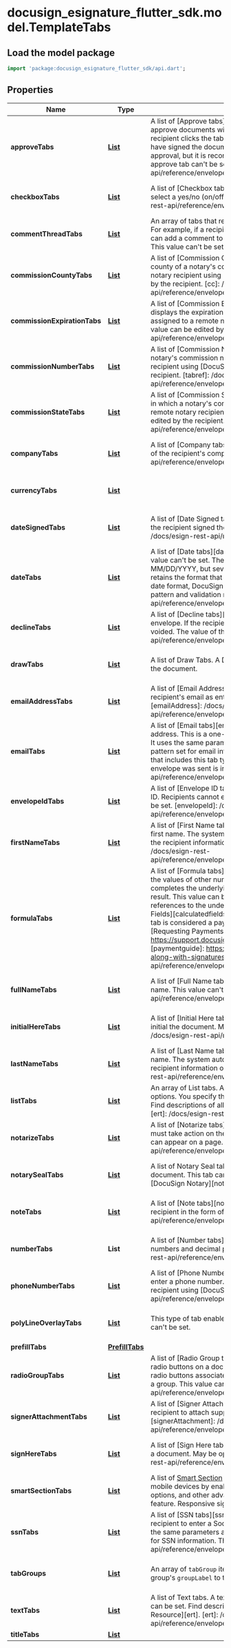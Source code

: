 # docusign_esignature_flutter_sdk.model.TemplateTabs

## Load the model package
```dart
import 'package:docusign_esignature_flutter_sdk/api.dart';
```

## Properties
Name | Type | Description | Notes
------------ | ------------- | ------------- | -------------
**approveTabs** | [**List<Approve>**](Approve.md) | A list of [Approve tabs][approve].  An Approve tab enables the recipient to approve documents without placing a signature or initials on the document. If the recipient clicks the tab during the signing process, the recipient is considered to have signed the document. No information is shown on the document of the approval, but it is recorded as a signature in the envelope history. The value of an approve tab can't be set.  [approve]:        /docs/esign-rest-api/reference/envelopes/enveloperecipienttabs/  | [optional] [default to const []]
**checkboxTabs** | [**List<Checkbox>**](Checkbox.md) | A list of [Checkbox tabs][checkbox].   A Checkbox tab enables the recipient to select a yes/no (on/off) option. This value can be set.   [checkbox]:  /docs/esign-rest-api/reference/envelopes/enveloperecipienttabs/  | [optional] [default to const []]
**commentThreadTabs** | [**List<CommentThread>**](CommentThread.md) | An array of tabs that represents a collection of comments in a comment thread. For example, if a recipient has questions about the content of a document, they can add a comment to the document and control who else can see the comment. This value can't be set. | [optional] [default to const []]
**commissionCountyTabs** | [**List<CommissionCounty>**](CommissionCounty.md) | A list of [Commission County tabs][cc].   A Commission County tab displays the county of a notary's commission. This tab can only be assigned to a remote notary recipient using [DocuSign Notary][notary]. The tab's value can be edited by the recipient.   [cc]:  /docs/esign-rest-api/reference/envelopes/enveloperecipienttabs/ [notary]: /docs/notary-api/ | [optional] [default to const []]
**commissionExpirationTabs** | [**List<CommissionExpiration>**](CommissionExpiration.md) | A list of [Commission Expiration tabs][tabref].   A Commission Expiration tab displays the expiration date of a notary's commission. This tab can only be assigned to a remote notary recipient using [DocuSign Notary][notary]. The tab's value can be edited by the recipient.   [tabref]:  /docs/esign-rest-api/reference/envelopes/enveloperecipienttabs/ [notary]: /docs/notary-api/ | [optional] [default to const []]
**commissionNumberTabs** | [**List<CommissionNumber>**](CommissionNumber.md) | A list of [Commission Number tabs][tabref].   A Commission Number tab displays a notary's commission number. This tab can only be assigned to a remote notary recipient using [DocuSign Notary][notary]. The tab's value can be edited by the recipient.   [tabref]:  /docs/esign-rest-api/reference/envelopes/enveloperecipienttabs/ [notary]: /docs/notary-api/ | [optional] [default to const []]
**commissionStateTabs** | [**List<CommissionState>**](CommissionState.md) | A list of [Commission State tabs][cc].   A Commission County tab displays the state in which a notary's commission was granted. This tab can only be assigned to a remote notary recipient using [DocuSign Notary][notary]. The tab's value can be edited by the recipient.   [cc]:  /docs/esign-rest-api/reference/envelopes/enveloperecipienttabs/ [notary]: /docs/notary-api/ | [optional] [default to const []]
**companyTabs** | [**List<Company>**](Company.md) | A list of [Company tabs][company].  A Company tab displays a field for the name of the recipient's company. This value can't be set.  [company]: /docs/esign-rest-api/reference/envelopes/enveloperecipienttabs/create/#parameters_company  | [optional] [default to const []]
**currencyTabs** | [**List<Currency>**](Currency.md) |  | [optional] [default to const []]
**dateSignedTabs** | [**List<DateSigned>**](DateSigned.md) | A list of [Date Signed tabs][dateSigned].   A Date Signed tab displays the date that the recipient signed the document. This value can't be set.  [dateSigned]: /docs/esign-rest-api/reference/envelopes/enveloperecipienttabs/  | [optional] [default to const []]
**dateTabs** | [**List<ModelDate>**](DateTime.md) | A list of [Date tabs][date].  A Date tab enables the recipient to enter a date. This value can't be set. The tooltip for this tab recommends the date format MM/DD/YYYY, but several other date formats are also accepted. The system retains the format that the recipient enters.  **Note:** If you need to enforce a specific date format, DocuSign recommends that you use a Text tab with a validation pattern and validation message.   [date]: /docs/esign-rest-api/reference/envelopes/enveloperecipienttabs/  | [optional] [default to const []]
**declineTabs** | [**List<Decline>**](Decline.md) | A list of [Decline tabs][decline].  A Decline tab enables the recipient to decline the envelope. If the recipient clicks the tab during the signing process, the envelope is voided. The value of this tab can't be set.   [decline]: /docs/esign-rest-api/reference/envelopes/enveloperecipienttabs/  | [optional] [default to const []]
**drawTabs** | [**List<Draw>**](Draw.md) | A list of Draw Tabs.  A Draw Tab allows the recipient to add a free-form drawing to the document. | [optional] [default to const []]
**emailAddressTabs** | [**List<EmailAddress>**](EmailAddress.md) | A list of [Email Address tabs][emailAddress].  An Email Address tab displays the recipient's email as entered in the recipient information. This value can't be set.   [emailAddress]: /docs/esign-rest-api/reference/envelopes/enveloperecipienttabs/  | [optional] [default to const []]
**emailTabs** | [**List<Email>**](Email.md) | A list of [Email tabs][email].  An Email tab enables the recipient to enter an email address. This is a one-line field that checks that a valid email address is entered. It uses the same parameters as a Text tab, with the validation message and pattern set for email information. This value can be set.  When getting information that includes this tab type, the original value of the tab when the associated envelope was sent is included in the response.  [email]: /docs/esign-rest-api/reference/envelopes/enveloperecipienttabs/  | [optional] [default to const []]
**envelopeIdTabs** | [**List<EnvelopeId>**](EnvelopeId.md) | A list of [Envelope ID tabs][envelopeId].  An Envelope ID tab  displays the envelope ID. Recipients cannot enter or change the information in this tab. This value can't be set.   [envelopeId]: /docs/esign-rest-api/reference/envelopes/enveloperecipienttabs/create/#response201_envelopeid  | [optional] [default to const []]
**firstNameTabs** | [**List<FirstName>**](FirstName.md) | A list of [First Name tabs][firstName].  A First Name tab displays the recipient's first name. The system automatically populates this field by splitting the name in the recipient information on spaces. This value can't be set.   [firstName]: /docs/esign-rest-api/reference/envelopes/enveloperecipienttabs/create/#parameters_firstname  | [optional] [default to const []]
**formulaTabs** | [**List<FormulaTab>**](FormulaTab.md) | A list of [Formula tabs][formulaTab].  The value of a Formula tab is calculated from the values of other number or date tabs in the document. When the recipient completes the underlying fields, the Formula tab calculates and displays the result. This value can be set.  The `formula` property of the tab contains the references to the underlying tabs. To learn more about formulas, see [Calculated Fields][calculatedfields].  If a Formula tab contains a `paymentDetails` property, the tab is considered a payment item. To learn more about payments, see [Requesting Payments Along with Signatures][paymentguide].  [calculatedfields]: https://support.docusign.com/en/guides/ndse-user-guide-calculated-fields [paymentguide]:     https://support.docusign.com/en/guides/requesting-payments-along-with-signatures [formulaTab]:      /docs/esign-rest-api/reference/envelopes/enveloperecipienttabs/  | [optional] [default to const []]
**fullNameTabs** | [**List<FullName>**](FullName.md) | A list of [Full Name tabs][fullName].  A Full Name tab displays the recipient's full name. This value can't be set.   [fullName]: /docs/esign-rest-api/reference/envelopes/enveloperecipienttabs/  | [optional] [default to const []]
**initialHereTabs** | [**List<InitialHere>**](InitialHere.md) | A list of [Initial Here tabs][initialHere].  This type of tab enables the recipient to initial the document. May be optional. This value can't be set.  [initialHere]: /docs/esign-rest-api/reference/envelopes/enveloperecipienttabs/  | [optional] [default to const []]
**lastNameTabs** | [**List<LastName>**](LastName.md) | A list of [Last Name tabs][lastName].  A Last Name tab displays the recipient's last name. The system automatically populates this field by splitting the name in the recipient information on spaces. This value can't be set.   [lastName]: /docs/esign-rest-api/reference/envelopes/enveloperecipienttabs/  | [optional] [default to const []]
**listTabs** | [**List<ModelList>**](ModelList.md) | An array of List tabs.  A List tab enables the recipient to choose from a list of options. You specify the options in the `listItems` property. This value can't be set.  Find descriptions of all tab types in the [EnvelopeRecipientTabs Resource][ert].  [ert]: /docs/esign-rest-api/reference/envelopes/enveloperecipienttabs/  | [optional] [default to const []]
**notarizeTabs** | [**List<Notarize>**](Notarize.md) | A list of  [Notarize tabs][notarize].  A Notarize tab alerts notary recipients that they must take action on the page. This value can be set.  **Note:** Only one notarize tab can appear on a page.  [notarize]: /docs/esign-rest-api/reference/envelopes/enveloperecipienttabs/  | [optional] [default to const []]
**notarySealTabs** | [**List<NotarySeal>**](NotarySeal.md) | A list of Notary Seal tabs.  A Notary Seal tab enables the recipient to notarize a document. This tab can only be assigned to a remote notary recipient using [DocuSign Notary][notary].  [notary]: /docs/notary-api/ | [optional] [default to const []]
**noteTabs** | [**List<Note>**](Note.md) | A list of [Note tabs][note].  A Note tab displays additional information to the recipient in the form of a note. This value can be set.  [note]: /docs/esign-rest-api/reference/envelopes/enveloperecipienttabs/  | [optional] [default to const []]
**numberTabs** | **List<num>** | A list of [Number tabs][number].  A Number tab enables the recipient to enter numbers and decimal points (.). This value can be set.    [number]: /docs/esign-rest-api/reference/envelopes/enveloperecipienttabs/  | [optional] [default to const []]
**phoneNumberTabs** | [**List<PhoneNumber>**](PhoneNumber.md) | A list of [Phone Number tabs][cc].   A Phone Number tab enables a recipient to enter a phone number.  **Note:** This tab can only be assigned to a remote notary recipient using [DocuSign Notary][notary].  [cc]:  /docs/esign-rest-api/reference/envelopes/enveloperecipienttabs/ [notary]: /docs/notary-api/ | [optional] [default to const []]
**polyLineOverlayTabs** | [**List<PolyLineOverlay>**](PolyLineOverlay.md) | This type of tab enables the recipient to strike through document text. This value can't be set.                                                                                                                                                                                                                                                                                                                                                                                                                                                                                                                                                       | [optional] [default to const []]
**prefillTabs** | [**PrefillTabs**](PrefillTabs.md) |  | [optional] 
**radioGroupTabs** | [**List<RadioGroup>**](RadioGroup.md) | A list of [Radio Group tabs][radioGroup].  A Radio Group tab places a group of radio buttons on a document. The `radios` property is used to add and place the radio buttons associated with the group. Only one radio button can be selected in a group. This value can be set.   [radioGroup]: /docs/esign-rest-api/reference/envelopes/enveloperecipienttabs/  | [optional] [default to const []]
**signerAttachmentTabs** | [**List<SignerAttachment>**](SignerAttachment.md) | A list of [Signer Attachment tabs][signerAttachment].  This type of tab enables the recipient to attach supporting documents to an envelope. This value can't be set.   [signerAttachment]: /docs/esign-rest-api/reference/envelopes/enveloperecipienttabs/  | [optional] [default to const []]
**signHereTabs** | [**List<SignHere>**](SignHere.md) | A list of [Sign Here tabs][signHere].  This type of tab enables the recipient to sign a document. May be optional. This value can't be set.  [signHere]: /docs/esign-rest-api/reference/envelopes/enveloperecipienttabs/  | [optional] [default to const []]
**smartSectionTabs** | [**List<SmartSection>**](SmartSection.md) | A list of [Smart Section](https://www.docusign.com/blog/dsdev-deep-dive-responsive-smart-sections) tabs.  Smart Section tabs enhance responsive signing on mobile devices by enabling collapsible sections, page breaks, custom formatting options, and other advanced functionality.  **Note:** Smart Sections are a premium feature. Responsive signing must also be enabled for your account. | [optional] [default to const []]
**ssnTabs** | [**List<Ssn>**](Ssn.md) | A list of [SSN tabs][ssn].  An SSN tab contains a one-line field that enables the recipient to enter a Social Security Number (SSN) with or without dashes. It uses the same parameters as a Text tab, with the validation message and pattern set for SSN information. This value can be set.   [ssn]: /docs/esign-rest-api/reference/envelopes/enveloperecipienttabs/  | [optional] [default to const []]
**tabGroups** | [**List<TabGroup>**](TabGroup.md) | An array of `tabGroup` items.  To associate a tab with a tab group, add the tab group's `groupLabel` to the tab's `tabGroupLabels` array.  | [optional] [default to const []]
**textTabs** | [**List<Text>**](Text.md) | A list of Text tabs.  A text tab enables the recipient to enter free text. This value can be set.  Find descriptions of all tab types in the [EnvelopeRecipientTabs Resource][ert].  [ert]: /docs/esign-rest-api/reference/envelopes/enveloperecipienttabs/  | [optional] [default to const []]
**titleTabs** | [**List<Title>**](Title.md) | A list of [Title tabs][title].  A Title tab displays the recipient's title.  This value can't be set.   [title]: /docs/esign-rest-api/reference/envelopes/enveloperecipienttabs/  | [optional] [default to const []]
**viewTabs** | [**List<View>**](View.md) | A list of [View tabs][view].  A View tab is used with an Approve tab to handle supplemental documents.  This value can be set.  [view]: /docs/esign-rest-api/reference/envelopes/enveloperecipienttabs/  | [optional] [default to const []]
**zipTabs** | [**List<Zip>**](Zip.md) | A list of [Zip tabs][zip].  A Zip tab enables the recipient to enter a ZIP code. The ZIP code can be five digits or nine digits ( in ZIP+4 format), and can be entered with or without dashes. It uses the same parameters as a Text tab, with the validation message and pattern set for ZIP code information.  This value can be set.   [zip]: /docs/esign-rest-api/reference/envelopes/enveloperecipienttabs/  | [optional] [default to const []]

[[Back to Model list]](../README.md#documentation-for-models) [[Back to API list]](../README.md#documentation-for-api-endpoints) [[Back to README]](../README.md)


